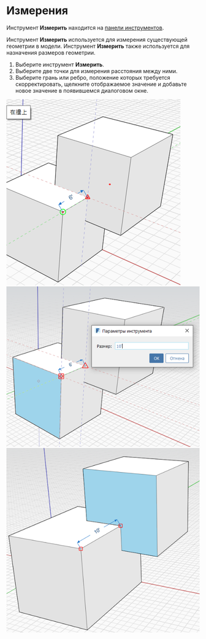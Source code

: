 # Измерения

Инструмент **Измерить** находится на [панели инструментов](../formit-introduction/tool-bars.md).

Инструмент **Измерить** используется для измерения существующей геометрии в модели. Инструмент **Измерить** также используется для назначения размеров геометрии.

1. Выберите инструмент **Измерить**.
2. Выберите две точки для измерения расстояния между ними.
3. Выберите грань или ребро, положение которых требуется скорректировать, щелкните отображаемое значение и добавьте новое значение в появившемся диалоговом окне.

![](<../.gitbook/assets/measure (1).png>)\
![](<../.gitbook/assets/measure2 (1).png>)\
![](../.gitbook/assets/measure3.png)
